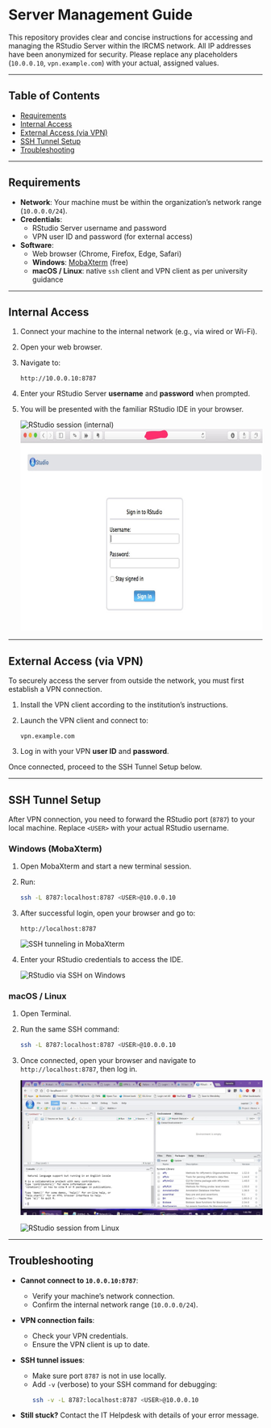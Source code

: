 # Server Management Guide

This repository provides clear and concise instructions for accessing and managing the RStudio Server within the IRCMS network. All IP addresses have been anonymized for security. Please replace any placeholders (`10.0.0.10`, `vpn.example.com`) with your actual, assigned values.

---

## Table of Contents

- [Requirements](#requirements)
- [Internal Access](#internal-access)
- [External Access (via VPN)](#external-access-via-vpn)
- [SSH Tunnel Setup](#ssh-tunnel-setup)
- [Troubleshooting](#troubleshooting)

---

## Requirements

- **Network**: Your machine must be within the organization’s network range (`10.0.0.0/24`).
- **Credentials**:
  - RStudio Server username and password
  - VPN user ID and password (for external access)
- **Software**:
  - Web browser (Chrome, Firefox, Edge, Safari)
  - **Windows**: [MobaXterm](http://mobaxterm.mobatek.net/) (free)
  - **macOS / Linux**: native `ssh` client and VPN client as per university guidance

---

## Internal Access

1. Connect your machine to the internal network (e.g., via wired or Wi-Fi).

2. Open your web browser.

3. Navigate to:

   ```
   http://10.0.0.10:8787
   ```

4. Enter your RStudio Server **username** and **password** when prompted.

5. You will be presented with the familiar RStudio IDE in your browser.

   ![RStudio session (internal)](images/image1.png)
    <img src="images/image1.jpg" width="800" height="400" />
---

## External Access (via VPN)

To securely access the server from outside the network, you must first establish a VPN connection.

1. Install the VPN client according to the institution’s instructions.

2. Launch the VPN client and connect to:

   ```
   vpn.example.com
   ```

3. Log in with your VPN **user ID** and **password**.

Once connected, proceed to the SSH Tunnel Setup below.

---

## SSH Tunnel Setup

After VPN connection, you need to forward the RStudio port (`8787`) to your local machine. Replace `<USER>` with your actual RStudio username.

### Windows (MobaXterm)

1. Open MobaXterm and start a new terminal session.

2. Run:

   ```bash
   ssh -L 8787:localhost:8787 <USER>@10.0.0.10
   ```

3. After successful login, open your browser and go to:

   ```
   http://localhost:8787
   ```

   ![SSH tunneling in MobaXterm](images/image2.png)

4. Enter your RStudio credentials to access the IDE.

   ![RStudio via SSH on Windows](images/image3.jpeg)

### macOS / Linux

1. Open Terminal.

2. Run the same SSH command:

   ```bash
   ssh -L 8787:localhost:8787 <USER>@10.0.0.10
   ```

3. Once connected, open your browser and navigate to `http://localhost:8787`, then log in.

   ![RStudio session from macOS](images/image4.jpeg)

   ![RStudio session from Linux](images/image5.png)

---

## Troubleshooting

- **Cannot connect to `10.0.0.10:8787`**:
  - Verify your machine’s network connection.
  - Confirm the internal network range (`10.0.0.0/24`).

- **VPN connection fails**:
  - Check your VPN credentials.
  - Ensure the VPN client is up to date.

- **SSH tunnel issues**:
  - Make sure port `8787` is not in use locally.
  - Add `-v` (verbose) to your SSH command for debugging:
    ```bash
    ssh -v -L 8787:localhost:8787 <USER>@10.0.0.10
    ```

- **Still stuck?** Contact the IT Helpdesk with details of your error message.
